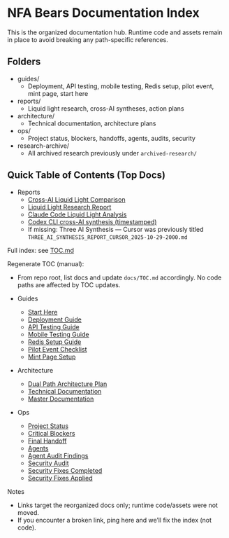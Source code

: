 # NFA Bears Documentation Index

This is the organized documentation hub. Runtime code and assets remain in place to avoid breaking any path-specific references.

## Folders

- guides/
  - Deployment, API testing, mobile testing, Redis setup, pilot event, mint page, start here
- reports/
  - Liquid light research, cross-AI syntheses, action plans
- architecture/
  - Technical documentation, architecture plans
- ops/
  - Project status, blockers, handoffs, agents, audits, security
- research-archive/
  - All archived research previously under `archived-research/`

## Quick Table of Contents (Top Docs)

- Reports
  - [Cross-AI Liquid Light Comparison](../docs/reports/CROSS_AI_LIQUID_LIGHT_COMPARISON.md)
  - [Liquid Light Research Report](../docs/reports/LIQUID_LIGHT_RESEARCH_REPORT.md)
  - [Claude Code Liquid Light Analysis](../docs/reports/claude-code-liquid-light-analysis.md)
  - [Codex CLI cross-AI synthesis (timestamped)](../docs/reports/codex-cli-cross-ai-liquid-light-synthesis-2025-10-29T20-20-44Z.md)
  - If missing: Three AI Synthesis — Cursor was previously titled `THREE_AI_SYNTHESIS_REPORT_CURSOR_2025-10-29-2000.md`

Full index: see [TOC.md](../docs/TOC.md)

Regenerate TOC (manual):
- From repo root, list docs and update `docs/TOC.md` accordingly. No code paths are affected by TOC updates.

- Guides
  - [Start Here](../docs/guides/START_HERE.md)
  - [Deployment Guide](../docs/guides/DEPLOYMENT_GUIDE.md)
  - [API Testing Guide](../docs/guides/API_TESTING_GUIDE.md)
  - [Mobile Testing Guide](../docs/guides/MOBILE_TESTING_GUIDE.md)
  - [Redis Setup Guide](../docs/guides/REDIS_SETUP_GUIDE.md)
  - [Pilot Event Checklist](../docs/guides/PILOT_EVENT_CHECKLIST.md)
  - [Mint Page Setup](../docs/guides/MINT_PAGE_SETUP.md)

- Architecture
  - [Dual Path Architecture Plan](../docs/architecture/DUAL_PATH_ARCHITECTURE_PLAN.md)
  - [Technical Documentation](../docs/architecture/nfa-bears-technical-documentation.md)
  - [Master Documentation](../docs/architecture/nfa-bears-master-doc.md)

- Ops
  - [Project Status](../docs/ops/PROJECT_STATUS.md)
  - [Critical Blockers](../docs/ops/CRITICAL_BLOCKERS.md)
  - [Final Handoff](../docs/ops/FINAL_HANDOFF.md)
  - [Agents](../docs/ops/AGENTS.md)
  - [Agent Audit Findings](../docs/ops/AGENT-AUDIT-FINDINGS.md)
  - [Security Audit](../docs/ops/SECURITY_AUDIT.md)
  - [Security Fixes Completed](../docs/ops/SECURITY_FIXES_COMPLETED.md)
  - [Security Fixes Applied](../docs/ops/SECURITY-FIXES-APPLIED.md)

Notes
- Links target the reorganized docs only; runtime code/assets were not moved.
- If you encounter a broken link, ping here and we’ll fix the index (not code).